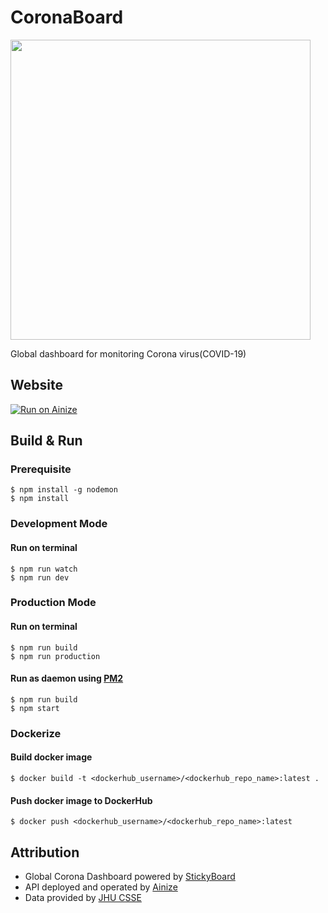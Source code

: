 # CoronaBoard
<p align="left">
    <a target="_blank" rel="noopener noreferrer" href="https://youtu.be/czE8ukZcb90">
        <img width="480" height="auto" src="https://github.com/soaple/corona-board/blob/master/src/static/image/CoronaBoard_preview.png">
    </a>
</p>
Global dashboard for monitoring Corona virus(COVID-19)

## Website
[![Run on Ainize](https://ainize.ai/static/images/run_on_ainize_button.svg)](https://corona-board.soaple.endpoint.ainize.ai/statistics/dashboard)

## Build & Run
### Prerequisite
```bsh
$ npm install -g nodemon
$ npm install
```
### Development Mode

#### Run on terminal
```bsh
$ npm run watch
$ npm run dev
```

### Production Mode

#### Run on terminal
```bsh
$ npm run build
$ npm run production
```

#### Run as daemon using [PM2][pm2]
[pm2]: https://github.com/Unitech/pm2

```bsh
$ npm run build
$ npm start
```

### Dockerize

#### Build docker image
```bsh
$ docker build -t <dockerhub_username>/<dockerhub_repo_name>:latest .
```

#### Push docker image to DockerHub
```bsh
$ docker push <dockerhub_username>/<dockerhub_repo_name>:latest
```

## Attribution
- Global Corona Dashboard powered by [StickyBoard](https://github.com/soaple/stickyboard/)
- API deployed and operated by [Ainize](https://ainize.ai/laeyoung/wuhan-coronavirus-api)
- Data provided by [JHU CSSE](https://github.com/CSSEGISandData/COVID-19)
